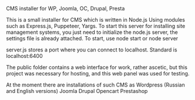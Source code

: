 CMS installer for WP, Joomla, OC, Drupal, Presta

This is a small installer for CMS which is written in Node.js
Using modules such as Express.js, Puppeteer, Yargs.
To start this server for installing site management systems, you just need to initialize the node.js server, the settings file is already attached. To start, use node start or node server

server.js stores a port where you can connect to localhost. Standard is localhost:6400

The public folder contains a web interface for work, rather ascetic, but this project was necessary for hosting, and this web panel was used for testing.

At the moment there are installations of such CMS as
Wordpress (Russian and English versions)
Joomla
Drupal
Opencart
Prestashop
